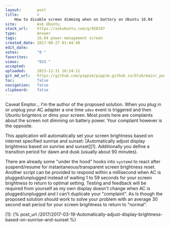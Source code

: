 ```yaml
---
layout:       post
title:        >
    How to disable screen dimming when on battery on Ubuntu 16.04
site:         Ask Ubuntu
stack_url:    https://askubuntu.com/q/950187
type:         Answer
tags:         16.04 power-management screen
created_date: 2017-08-27 01:44:48
edit_date:    
votes:        "0 "
favorites:    
views:        "833 "
accepted:     
uploaded:     2023-12-31 10:24:11
git_md_url:   https://github.com/pippim/pippim.github.io/blob/main/_posts/2017/2017-08-27-How-to-disable-screen-dimming-when-on-battery-on-Ubuntu-16.04.md
toc:          false
navigation:   false
clipboard:    false
---
```


Caveat Emptor... I'm the author of the proposed solution. When you plug in or unplug your AC adapter a one time `udev` event is triggered and then Ubuntu brigntens or dims your screen. Most posts here are complaints about the screen not dimming on battery power. Your complaint however is the opposite.

This application will automatically set your screen brightness based on internet specified sunrise and sunset: [Automatically adjust display brightness based on sunrise and sunset][1]. Additionally you define a transition period for dawn and dusk (usually about 90 minutes).

There are already some "under the hood" hooks into `systemd` to react after suspend/resume for instantaneous/transparent screen brightness reset. Another script can be provided to respond within a millisecond when AC is plugged/unplugged instead of waiting 1 to 59 seconds for your screen brightness to return to optimal setting. Testing and feedback will be required from yourself as my own display doesn't change when AC is plugged/unplugged and I can't duplicate your "complaint". As Is though the proposed solution should work to solve your problem with an average 30 second wait period for your screen brightness to return to "normal".

  [1]: {% post_url /2017/2017-03-19-Automatically-adjust-display-brightness-based-on-sunrise-and-sunset %}
